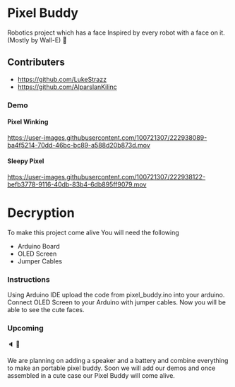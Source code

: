 # Pixel Buddy
Robotics project which has a face
Inspired by every robot with a face on it. (Mostly by Wall-E)  :robot:

## Contributers
- https://github.com/LukeStrazz
- https://github.com/AlparslanKilinc


### Demo
#### Pixel Winking
https://user-images.githubusercontent.com/100721307/222938089-ba4f5214-70dd-46bc-bc89-a588d20b873d.mov

#### Sleepy Pixel
https://user-images.githubusercontent.com/100721307/222938122-befb3778-9116-40db-83b4-6db895ff9079.mov

# Decryption
To make this project come alive You will need the following
- Arduino Board
- OLED Screen
- Jumper Cables

### Instructions
Using Arduino IDE upload the code from pixel_buddy.ino into your arduino.
Connect OLED Screen to your Arduino with jumper cables.
Now you will be able to see the cute faces.

### Upcoming
:speaker: :battery:

We are planning on adding a speaker  and a battery and combine everything to make an portable pixel buddy.
Soon we will add our demos and once assembled in a cute case our Pixel Buddy will come alive.

